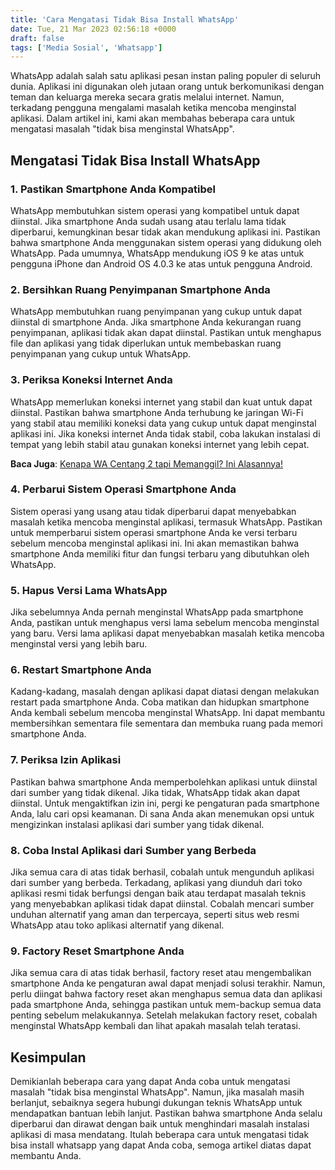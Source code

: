 ```yaml
---
title: 'Cara Mengatasi Tidak Bisa Install WhatsApp'
date: Tue, 21 Mar 2023 02:56:18 +0000
draft: false
tags: ['Media Sosial', 'Whatsapp']
---
```


WhatsApp adalah salah satu aplikasi pesan instan paling populer di seluruh dunia. Aplikasi ini digunakan oleh jutaan orang untuk berkomunikasi dengan teman dan keluarga mereka secara gratis melalui internet. Namun, terkadang pengguna mengalami masalah ketika mencoba menginstal aplikasi. Dalam artikel ini, kami akan membahas beberapa cara untuk mengatasi masalah "tidak bisa menginstal WhatsApp".

Mengatasi Tidak Bisa Install WhatsApp
-------------------------------------

### 1\. Pastikan Smartphone Anda Kompatibel

WhatsApp membutuhkan sistem operasi yang kompatibel untuk dapat diinstal. Jika smartphone Anda sudah usang atau terlalu lama tidak diperbarui, kemungkinan besar tidak akan mendukung aplikasi ini. Pastikan bahwa smartphone Anda menggunakan sistem operasi yang didukung oleh WhatsApp. Pada umumnya, WhatsApp mendukung iOS 9 ke atas untuk pengguna iPhone dan Android OS 4.0.3 ke atas untuk pengguna Android.

### 2\. Bersihkan Ruang Penyimpanan Smartphone Anda

WhatsApp membutuhkan ruang penyimpanan yang cukup untuk dapat diinstal di smartphone Anda. Jika smartphone Anda kekurangan ruang penyimpanan, aplikasi tidak akan dapat diinstal. Pastikan untuk menghapus file dan aplikasi yang tidak diperlukan untuk membebaskan ruang penyimpanan yang cukup untuk WhatsApp.

### 3\. Periksa Koneksi Internet Anda

WhatsApp memerlukan koneksi internet yang stabil dan kuat untuk dapat diinstal. Pastikan bahwa smartphone Anda terhubung ke jaringan Wi-Fi yang stabil atau memiliki koneksi data yang cukup untuk dapat menginstal aplikasi ini. Jika koneksi internet Anda tidak stabil, coba lakukan instalasi di tempat yang lebih stabil atau gunakan koneksi internet yang lebih cepat.

**Baca Juga**: [Kenapa WA Centang 2 tapi Memanggil? Ini Alasannya!](https://blog.ajiekusumadhany.com/wa-centang-2-tapi-memanggil/)

### 4\. Perbarui Sistem Operasi Smartphone Anda

Sistem operasi yang usang atau tidak diperbarui dapat menyebabkan masalah ketika mencoba menginstal aplikasi, termasuk WhatsApp. Pastikan untuk memperbarui sistem operasi smartphone Anda ke versi terbaru sebelum mencoba menginstal aplikasi ini. Ini akan memastikan bahwa smartphone Anda memiliki fitur dan fungsi terbaru yang dibutuhkan oleh WhatsApp.

### 5\. Hapus Versi Lama WhatsApp

Jika sebelumnya Anda pernah menginstal WhatsApp pada smartphone Anda, pastikan untuk menghapus versi lama sebelum mencoba menginstal yang baru. Versi lama aplikasi dapat menyebabkan masalah ketika mencoba menginstal versi yang lebih baru.

### 6\. Restart Smartphone Anda

Kadang-kadang, masalah dengan aplikasi dapat diatasi dengan melakukan restart pada smartphone Anda. Coba matikan dan hidupkan smartphone Anda kembali sebelum mencoba menginstal WhatsApp. Ini dapat membantu membersihkan sementara file sementara dan membuka ruang pada memori smartphone Anda.

### 7\. Periksa Izin Aplikasi

Pastikan bahwa smartphone Anda memperbolehkan aplikasi untuk diinstal dari sumber yang tidak dikenal. Jika tidak, WhatsApp tidak akan dapat diinstal. Untuk mengaktifkan izin ini, pergi ke pengaturan pada smartphone Anda, lalu cari opsi keamanan. Di sana Anda akan menemukan opsi untuk mengizinkan instalasi aplikasi dari sumber yang tidak dikenal.

### 8\. Coba Instal Aplikasi dari Sumber yang Berbeda

Jika semua cara di atas tidak berhasil, cobalah untuk mengunduh aplikasi dari sumber yang berbeda. Terkadang, aplikasi yang diunduh dari toko aplikasi resmi tidak berfungsi dengan baik atau terdapat masalah teknis yang menyebabkan aplikasi tidak dapat diinstal. Cobalah mencari sumber unduhan alternatif yang aman dan terpercaya, seperti situs web resmi WhatsApp atau toko aplikasi alternatif yang dikenal.

### 9\. Factory Reset Smartphone Anda

Jika semua cara di atas tidak berhasil, factory reset atau mengembalikan smartphone Anda ke pengaturan awal dapat menjadi solusi terakhir. Namun, perlu diingat bahwa factory reset akan menghapus semua data dan aplikasi pada smartphone Anda, sehingga pastikan untuk mem-backup semua data penting sebelum melakukannya. Setelah melakukan factory reset, cobalah menginstal WhatsApp kembali dan lihat apakah masalah telah teratasi.

Kesimpulan
----------

Demikianlah beberapa cara yang dapat Anda coba untuk mengatasi masalah "tidak bisa menginstal WhatsApp". Namun, jika masalah masih berlanjut, sebaiknya segera hubungi dukungan teknis WhatsApp untuk mendapatkan bantuan lebih lanjut. Pastikan bahwa smartphone Anda selalu diperbarui dan dirawat dengan baik untuk menghindari masalah instalasi aplikasi di masa mendatang. Itulah beberapa cara untuk mengatasi tidak bisa install whatsapp yang dapat Anda coba, semoga artikel diatas dapat membantu Anda.